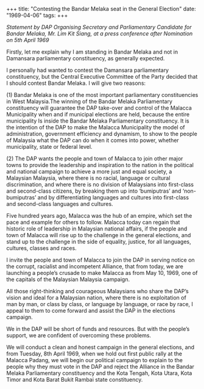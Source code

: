 +++ 
title: "Contesting the Bandar Melaka seat in the General Election"
date: "1969-04-06"
tags:
+++

_Statement by DAP Organising Secretary and Parliamentary Candidate for Bandar Melaka, Mr. Lim Kit Siang, at a press conference after Nomination on 5th April 1969_

Firstly, let me explain why I am standing in Bandar Melaka and not in Damansara parliamentary constituency, as generally expected.

I personally had wanted to contest the Damansara parliamentary constituency, but the Central Executive Committee of the Party decided that I should contest Bandar Melaka. I will give two reasons:

(1)	Bandar Melaka is one of the most important parliamentary constituencies in West Malaysia.The winning of the Bandar Melaka Parliamentary constituency will guarantee the DAP take-over and control of the Malacca Municipality when and if municipal elections are held, because the entire municipality Is inside the Bandar Melaka Parliamentary constituency. It is the intention of the DAP to make the Malacca Municipality the model of administration, government efficiency and dynamism, to show to the people of Malaysia what the DAP can do when it comes into power, whether municipality, state or federal level.</u>

(2)	The DAP wants the people and town of Malacca to join other major towns to provide the leadership and inspiration to the nation in the political and national campaign to achieve a more just and equal society, a Malaysian Malaysia, where there is no racial, language or cultural discrimination, and where there is no division of Malaysians into first-class and second-class citizens, by breaking them up into ‘bumiputras’ and ‘non-bumiputras’ and by differentiating languages and cultures into first-class and second-class languages and cultures.

Five hundred years ago, Malacca was the hub of an empire, which set the pace and example for others to follow. Malacca today can regain that historic role of leadership in Malaysian national affairs, if the people and town of Malacca will rise up to the challenge in the general elections, and stand up to the challenge in the side of equality, justice, for all languages, cultures, classes and races.

I invite the people and town of Malacca to join the DAP in serving notice on the corrupt, racialist and incompetent Alliance, that from today, we are launching a people’s crusade to make Malacca as from May 10, 1969, one of the capitals of the Malaysian Malaysia campaign.

All those right-thinking and courageous Malaysians who share the DAP’s vision and ideal for a Malaysian nation, where there is no exploitation of man by man, or class by class, or language by language, or race by race, I appeal to them to come forward and assist the DAP in the elections campaign.

We in the DAP will be short of funds and resources. But with the people’s support, we are confident of overcoming these problems.

We will conduct a clean and honest campaign in the general elections, and from Tuesday, 8th April 1969, when we hold out first public rally at the Malacca Padang, we will begin our political campaign to explain to the people why they must vote in the DAP and reject the Alliance in the Bandar Melaka Parliamentary constituency and the Kota Tengah, Kota Utara, Kota Timor and Kota Barat Bukit Rambai state constituency.
 
